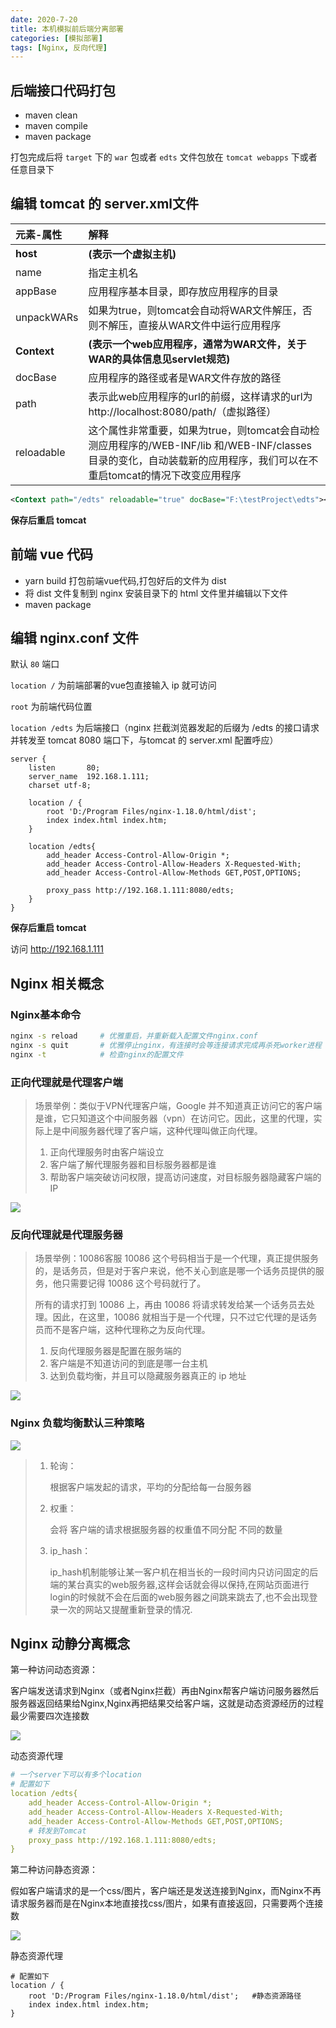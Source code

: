 ```yaml
---
date: 2020-7-20
title: 本机模拟前后端分离部署
categories: [模拟部署]
tags: [Nginx, 反向代理]
---
```


## 后端接口代码打包
- maven clean
- maven compile
- maven package

打包完成后将 `target` 下的 `war` 包或者 `edts` 文件包放在 `tomcat webapps` 下或者任意目录下

## 编辑 tomcat 的 server.xml文件

| 元素-属性   | 解释                                                         |
| :---------- | :----------------------------------------------------------- |
| **host**    | **(表示一个虚拟主机)**                                       |
| name        | 指定主机名                                                   |
| appBase     | 应用程序基本目录，即存放应用程序的目录                       |
| unpackWARs  | 如果为true，则tomcat会自动将WAR文件解压，否则不解压，直接从WAR文件中运行应用程序 |
| **Context** | **(表示一个web应用程序，通常为WAR文件，关于WAR的具体信息见servlet规范)** |
| docBase     | 应用程序的路径或者是WAR文件存放的路径                        |
| path        | 表示此web应用程序的url的前缀，这样请求的url为http://localhost:8080/path/（虚拟路径） |
| reloadable  | 这个属性非常重要，如果为true，则tomcat会自动检测应用程序的/WEB-INF/lib 和/WEB-INF/classes目录的变化，自动装载新的应用程序，我们可以在不重启tomcat的情况下改变应用程序 |

```xml
<Context path="/edts" reloadable="true" docBase="F:\testProject\edts"></Context>
```

**保存后重启 tomcat**


## 前端 vue 代码
- yarn build 打包前端vue代码,打包好后的文件为 dist
- 将 dist 文件复制到 nginx 安装目录下的 html 文件里并编辑以下文件
- maven package

## 编辑 nginx.conf 文件

默认 `80` 端口

`location /` 为前端部署的vue包直接输入 ip 就可访问

`root` 为前端代码位置

 `location /edts` 为后端接口（nginx 拦截浏览器发起的后缀为 /edts 的接口请求并转发至 tomcat 8080 端口下，与tomcat 的 server.xml 配置呼应）

```
server {
    listen       80;
    server_name  192.168.1.111;
    charset utf-8;

    location / {
        root 'D:/Program Files/nginx-1.18.0/html/dist';
        index index.html index.htm;
    }

    location /edts{
        add_header Access-Control-Allow-Origin *;
        add_header Access-Control-Allow-Headers X-Requested-With;
        add_header Access-Control-Allow-Methods GET,POST,OPTIONS;

        proxy_pass http://192.168.1.111:8080/edts;
    }
}
```

**保存后重启 tomcat**


访问 http://192.168.1.111



## Nginx 相关概念

### Nginx基本命令

```Bash
nginx -s reload     # 优雅重启，并重新载入配置文件nginx.conf
nginx -s quit       # 优雅停止nginx，有连接时会等连接请求完成再杀死worker进程
nginx -t            # 检查nginx的配置文件
```

### 正向代理就是代理客户端

> 场景举例：类似于VPN代理客户端，Google 并不知道真正访问它的客户端是谁，它只知道这个中间服务器（vpn）在访问它。因此，这里的代理，实际上是中间服务器代理了客户端，这种代理叫做正向代理。
>
> 1. 正向代理服务时由客户端设立
> 2. 客户端了解代理服务器和目标服务器都是谁
> 3. 帮助客户端突破访问权限，提高访问速度，对目标服务器隐藏客户端的IP

![](https://fastly.jsdelivr.net/gh/xiangshu233/blogAssets@17d0f9c57cce7dfc4c821bd5d8bcd5106b263640/2020/10/13/af2db8e252ef7897467abbcd617ec717.png)
### 反向代理就是代理服务器

> 场景举例：10086客服 10086 这个号码相当于是一个代理，真正提供服务的，是话务员，但是对于客户来说，他不关心到底是哪一个话务员提供的服务，他只需要记得 10086 这个号码就行了。
>
> 所有的请求打到 10086 上，再由 10086 将请求转发给某一个话务员去处理。因此，在这里，10086 就相当于是一个代理，只不过它代理的是话务员而不是客户端，这种代理称之为反向代理。
>
> 1. 反向代理服务器是配置在服务端的
> 2. 客户端是不知道访问的到底是哪一台主机
> 3. 达到负载均衡，并且可以隐藏服务器真正的 ip 地址

![](https://fastly.jsdelivr.net/gh/xiangshu233/blogAssets@f17eec300f32465f7ac555a6781fba111b0df7cf/2020/10/13/698d89d3c085959d6a9cce6e9514d1e4.png)


### Nginx 负载均衡默认三种策略

![](https://fastly.jsdelivr.net/gh/xiangshu233/blogAssets@87acc222d6fd40156c85a5e99fd21cf2f6ecfc04/2020/10/13/e633539d7ae0265b59f7dfd1290e133d.png)

> 1. 轮询：
>
>    根据客户端发起的请求，平均的分配给每一台服务器
>
> 2. 权重：
>
>    会将 客户端的请求根据服务器的权重值不同分配 不同的数量
>
> 3. ip_hash：
>
>    ip_hash机制能够让某一客户机在相当长的一段时间内只访问固定的后端的某台真实的web服务器,这样会话就会得以保持,在网站页面进行login的时候就不会在后面的web服务器之间跳来跳去了,也不会出现登录一次的网站又提醒重新登录的情况.



## Nginx 动静分离概念

第一种访问动态资源：

客户端发送请求到Nginx（或者Nginx拦截）再由Nginx帮客户端访问服务器然后服务器返回结果给Nginx,Nginx再把结果交给客户端，这就是动态资源经历的过程最少需要四次连接数

![](https://fastly.jsdelivr.net/gh/xiangshu233/blogAssets@1a10695de855dd2327a5249eceda9b9bbec30218/2020/10/13/8ff6f4333da61a1ca3a97c6da19dd6e2.png)

动态资源代理

```yml
# 一个server下可以有多个location
# 配置如下
location /edts{
    add_header Access-Control-Allow-Origin *;
    add_header Access-Control-Allow-Headers X-Requested-With;
    add_header Access-Control-Allow-Methods GET,POST,OPTIONS;
	# 转发到Tomcat
    proxy_pass http://192.168.1.111:8080/edts;
}
```

第二种访问静态资源：

假如客户端请求的是一个css/图片，客户端还是发送连接到Nginx，而Nginx不再请求服务器而是在Nginx本地直接找css/图片，如果有直接返回，只需要两个连接数

![](https://fastly.jsdelivr.net/gh/xiangshu233/blogAssets@186b967c4d78dcd847cb39351334fb2054617373/2020/10/13/2a741f33c298a0b7cae770f85ce55872.png)

静态资源代理

```nginx
# 配置如下
location / {
    root 'D:/Program Files/nginx-1.18.0/html/dist';   #静态资源路径
    index index.html index.htm;
}
```